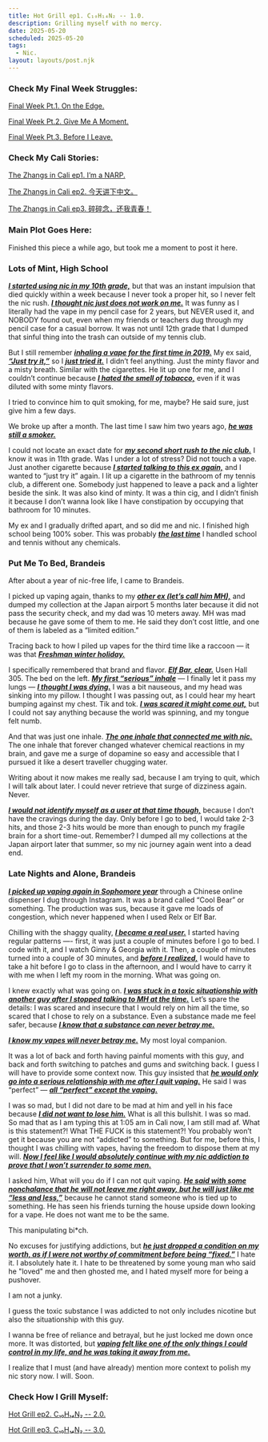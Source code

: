 ```yaml
---
title: Hot Grill ep1. C₁₀H₁₄N₂ -- 1.0.
description: Grilling myself with no mercy.
date: 2025-05-20
scheduled: 2025-05-20
tags:
  - Nic.
layout: layouts/post.njk
---
```


<h3>Check My Final Week Struggles:</h3>
<a href="{{ '/posts/spring2025finalweekpt1/' | url }}">Final Week Pt.1. On the Edge.</a>

<a href="{{ '/posts/spring2025finalweekpt2/' | url }}">Final Week Pt.2. Give Me A Moment.</a>

<a href="{{ '/posts/spring2025finalweekpt3/' | url }}">Final Week Pt.3. Before I Leave.</a>

<h3>Check My Cali Stories:</h3>
<a href="{{ '/posts/calistoryep1/' | url }}">The Zhangs in Cali ep1. I’m a NARP.</a>

<a href="{{ '/posts/calistoryep2/' | url }}">The Zhangs in Cali ep2. 今天讲下中文。</a>

<a href="{{ '/posts/calistoryep3/' | url }}">The Zhangs in Cali ep3. 碎碎念，还我青春！</a>

<h3>Main Plot Goes Here:</h3>

Finished this piece a while ago, but took me a moment to post it here.

<h3>Lots of Mint, High School</h3>

***<u>I started using nic in my 10th grade,***</u> but that was an instant impulsion that died quickly within a week because I never took a proper hit, so I never felt the nic rush. ***<u>I thought nic just does not work on me.***</u> It was funny as I literally had the vape in my pencil case for 2 years, but NEVER used it, and NOBODY found out, even when my friends or teachers dug through my pencil case for a casual borrow. It was not until 12th grade that I dumped that sinful thing into the trash can outside of my tennis club.

But I still remember ***<u>inhaling a vape for the first time in 2019.***</u> My ex said, ***<u>“Just try it,”***</u> so I ***<u>just tried it.***</u> I didn’t feel anything. Just the minty flavor and a misty breath. Similar with the cigarettes. He lit up one for me, and I couldn’t continue because ***<u>I hated the smell of tobacco,***</u> even if it was diluted with some minty flavors.

I tried to convince him to quit smoking, for me, maybe? He said sure, just give him a few days. 

We broke up after a month. The last time I saw him two years ago, ***<u>he was still a smoker.***</u> 

I could not locate an exact date for ***<u>my second short rush to the nic club.***</u> I know it was in 11th grade. Was I under a lot of stress? Did not touch a vape. Just another cigarette because ***<u>I started talking to this ex again,***</u> and I wanted to “just try it” again. I lit up a cigarette in the bathroom of my tennis club, a different one. Somebody just happened to leave a pack and a lighter beside the sink. It was also kind of minty. It was a thin cig, and I didn’t finish it because I don’t wanna look like I have constipation by occupying that bathroom for 10 minutes.

My ex and I gradually drifted apart, and so did me and nic. I finished high school being 100% sober. This was probably ***<u>the last time***</u> I handled school and tennis without any chemicals.

<h3>Put Me To Bed, Brandeis</h3>

After about a year of nic-free life, I came to Brandeis.

I picked up vaping again, thanks to my ***<u>other ex (let’s call him MH),***</u> and dumped my collection at the Japan airport 5 months later because it did not pass the security check, and my dad was 10 meters away. MH was mad because he gave some of them to me. He said they don’t cost little, and one of them is labeled as a  “limited edition.”

Tracing back to how I piled up vapes for the third time like a raccoon — it was that ***<u>Freshman winter holiday.***</u>

I specifically remembered that brand and flavor. ***<u>Elf Bar, clear.***</u> Usen Hall 305. The bed on the left. ***<u>My first “serious” inhale***</u> — I finally let it pass my lungs — ***<u>I thought I was dying.***</u> I was a bit nauseous, and my head was sinking into my pillow. I thought I was passing out, as I could hear my heart bumping against my chest. Tik and tok. ***<u>I was scared it might come out,***</u> but I could not say anything because the world was spinning, and my tongue felt numb.

And that was just one inhale. ***<u>The one inhale that connected me with nic.***</u> The one inhale that forever changed whatever chemical reactions in my brain, and gave me a surge of dopamine so easy and accessible that I pursued it like a desert traveller chugging water.

Writing about it now makes me really sad, because I am trying to quit, which I will talk about later. I could never retrieve that surge of dizziness again. Never.

***<u>I would not identify myself as a user at that time though,***</u> because I don’t have the cravings during the day. Only before I go to bed, I would take 2-3 hits, and those 2-3 hits would be more than enough to punch my fragile brain for a short time-out. Remember? I dumped all my collections at the Japan airport later that summer, so my nic journey again went into a dead end.

<h3>Late Nights and Alone, Brandeis</h3>

***<u>I picked up vaping again in Sophomore year***</u> through a Chinese online dispenser I dug through Instagram. It was a brand called “Cool Bear” or something. The production was sus, because it gave me loads of congestion, which never happened when I used Relx or Elf Bar. 

Chilling with the shaggy quality, ***<u>I became a real user.***</u> I started having regular patterns —- first, it was just a couple of minutes before I go to bed. I code with it, and I watch Ginny & Georgia with it. Then, a couple of minutes turned into a couple of 30 minutes, and ***<u>before I realized,***</u> I would have to take a hit before I go to class in the afternoon, and I would have to carry it with me when I left my room in the morning. What was going on.

I knew exactly what was going on. ***<u>I was stuck in a toxic situationship with another guy after I stopped talking to MH at the time.***</u> Let’s spare the details: I was scared and insecure that I would rely on him all the time, so scared that I chose to rely on a substance. Even a substance made me feel safer, because ***<u>I know that a substance can never betray me.***</u>

***<u>I know my vapes will never betray me.***</u> My most loyal companion.

It was a lot of back and forth having painful moments with this guy, and back and forth switching to patches and gums and switching back. I guess I will have to provide some context now. This guy insisted that ***<u>he would only go into a serious relationship with me after I quit vaping.***</u> He said I was “perfect” — ***<u>all “perfect” except the vaping.***</u>

I was so mad, but I did not dare to be mad at him and yell in his face because ***<u>I did not want to lose him.***</u> What is all this bullshit. I was so mad. So mad that as I am typing this at 1:05 am in Cali now, I am still mad af. What is this statement?! What THE FUCK is this statement?! You probably won’t get it because you are not “addicted” to something. But for me, before this, I thought I was chilling with vapes, having the freedom to dispose them at my will. ***<u>Now I feel like I would absolutely continue with my nic addiction to prove that I won’t surrender to some men.***</u> 

I asked him, What will you do if I can not quit vaping. ***<u>He said with some nonchalance that he will not leave me right away, but he will just like me “less and less,”***</u> because he cannot stand someone who is tied up to something. He has seen his friends turning the house upside down looking for a vape. He does not want me to be the same.

This manipulating bi*ch.

No excuses for justifying addictions, but ***<u>he just dropped a condition on my worth, as if I were not worthy of commitment before being “fixed.”***</u> I hate it. I absolutely hate it. I hate to be threatened by some young man who said he "loved" me and then ghosted me, and I hated myself more for being a pushover.

I am not a junky.

I guess the toxic substance I was addicted to not only includes nicotine but also the situationship with this guy.

I wanna be free of reliance and betrayal, but he just locked me down once more. It was distorted, but ***<u>vaping felt like one of the only things I could control in my life, and he was taking it away from me.***</u>

I realize that I must (and have already) mention more context to polish my nic story now. I will. Soon.

<h3>Check How I Grill Myself:</h3>
<a href="{{ '/posts/hotgrillep2/' | url }}">Hot Grill ep2. C₁₀H₁₄N₂ -- 2.0.</a>

<a href="{{ '/posts/hotgrillep3/' | url }}">Hot Grill ep3. C₁₀H₁₄N₂ -- 3.0.</a>